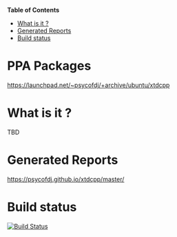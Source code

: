 <!-- markdown-toc start - Don't edit this section. Run M-x markdown-toc-generate-toc again -->
**Table of Contents**

- [What is it ?](#what-is-it-)
- [Generated Reports](#generated-reports)
- [Build status](#build-status)

<!-- markdown-toc end -->

# PPA Packages

https://launchpad.net/~psycofdj/+archive/ubuntu/xtdcpp

# What is it ?

TBD

# Generated Reports

https://psycofdj.github.io/xtdcpp/master/

# Build status

[![Build Status](https://travis-ci.org/psycofdj/xtdcpp.svg?branch=master)](https://travis-ci.org/psycofdj/xtdcpp)
